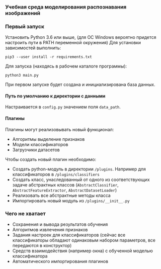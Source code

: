 ### Учебная среда моделирования распознавания изображений

### Первый запуск
Установить Python 3.6 или выше, (для ОС Windows вероятно придется настроить пути в PATH переменной окружения)
Для установки зависимостей выполнить:  

    pip3 --user install -r requirements.txt

Для запуска (находясь в рабочем каталоге программы):

    python3 main.py

При первом запуске будет создана и инициализирована база данных.

#### Путь по умолчанию к директории с данными

Настраивается в `config.py` значением поля `data_path`.

#### Плагины

Плагины могут реализовывать новый функционал:
- Алгоритмы выделение признаков
- Модели классификаторов
- Загрузчики датасетов

Чтобы создать новый плагин необходимо:
- Создать python-модуль в директории `/plugins`. Например для классификаторов в `/plugins/classifiers`
- Создать класс, унаследованный от одного из соответствующих задаче абстрактных классов (`AbstractClassifier`, `AbstractFeatureExtractor`, `AbstractDatasetLoader`)
- Реализовать все абстрактные методы класса
- Импортировать новый модуль из `/plugins/__init__.py`

### Чего не хватает

- Сохранения и вывода результатов обучения
- Алгоритмов извлечения признаков
- Задания настроек для классификаторов (сейчас все классификаторы обладают одинаковым набором параметров, все передаются в конструктор)
- Средств взаимодействия (например окна) с обученной моделью классификатора
- Автоматического импортирования плагинов
